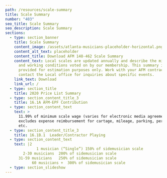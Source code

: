 ```yaml
---
path: /resources/scale-summary
title: Scale Summary
number: "403"
seo_title: Scale Summary
seo_description: Scale Summary
sections:
  - type: section_banner
    title: Scale Summary
    content_image: /assets/atlanta-musicians-placeholder-horizontal.png
    content_alt_text: placeholder
    content_title: Download AFM 148-462 Scale Summary
    content_text: Local scales are updated annually and describe the minimum wages
      and working conditions voted on by our membership. This summary is
      provided for estimation purposes only. Work with your AFM contractor or
      contact the Local office for inquiries about specific events.
    link_text: Download
    link_url: /
  - type: section_title
    title: 2020 Price List Summary
  - type: section_content_title_3
    title: 16.1A AFM-EPF Contribution
  - type: section_content_text
    text: >
      11.99% of minimum scale wage (varies for electronic media agreements);
      excludes expense reimbursement for cartage, mileage, parking, perdiem,
      etc.
  - type: section_content_title_3
    title: 16.1B.1	Leader/Contractor Playing
  - type: section_content_text
    text: |2
              1 musician (“Single”)	150% of sidemusician scale
        2-30 musicians	200% of sidemusician scale
      31-59 musicians	250% of sidemusician scale
            60 musicians +	300% of sidemusician scale
  - type: section_slideshow
---
```

